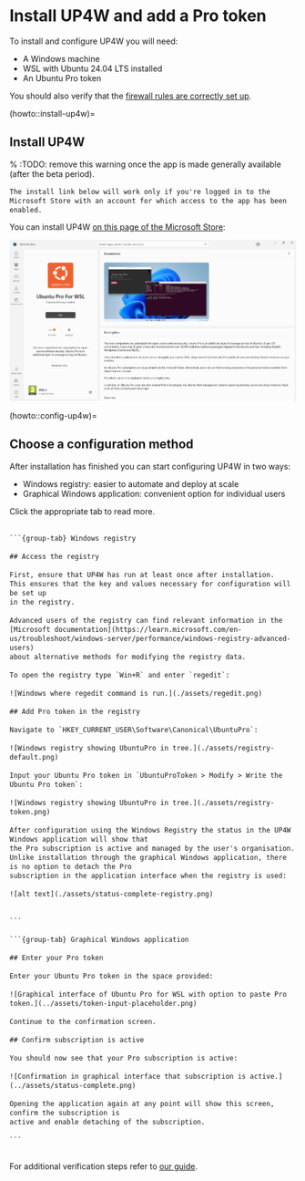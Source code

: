 # Install UP4W and add a Pro token

<!-- TODO: UP4W app needs to be installed in either case. -->
<!-- It's where UP4W is configured that matters. -->

To install and configure UP4W you will need:

- A Windows machine
- WSL with Ubuntu 24.04 LTS installed
- An Ubuntu Pro token

You should also verify that the [firewall rules are correctly set up](../reference/firewall_requirements.md).

(howto::install-up4w)=
## Install UP4W

% :TODO: remove this warning once the app is made generally available (after the beta period).

```{warning}
The install link below will work only if you're logged in to the Microsoft Store with an account for which access to the app has been enabled.
```

You can install UP4W [on this page of the Microsoft Store](https://www.microsoft.com/store/productId/9PD1WZNBDXKZ):

![Install Ubuntu Pro for WSL from the Store](./assets/store.png)

(howto::config-up4w)=
## Choose a configuration method

After installation has finished you can start configuring UP4W in two ways:

- Windows registry: easier to automate and deploy at scale 
- Graphical Windows application: convenient option for individual users

Click the appropriate tab to read more.

````{tabs}

```{group-tab} Windows registry

## Access the registry

First, ensure that UP4W has run at least once after installation.
This ensures that the key and values necessary for configuration will be set up
in the registry.

Advanced users of the registry can find relevant information in the
[Microsoft documentation](https://learn.microsoft.com/en-us/troubleshoot/windows-server/performance/windows-registry-advanced-users)
about alternative methods for modifying the registry data.

To open the registry type `Win+R` and enter `regedit`:

![Windows where regedit command is run.](./assets/regedit.png) 

## Add Pro token in the registry

Navigate to `HKEY_CURRENT_USER\Software\Canonical\UbuntuPro`:

![Windows registry showing UbuntuPro in tree.](./assets/registry-default.png) 

Input your Ubuntu Pro token in `UbuntuProToken > Modify > Write the Ubuntu Pro token`:

![Windows registry showing UbuntuPro in tree.](./assets/registry-token.png) 

After configuration using the Windows Registry the status in the UP4W Windows application will show that
the Pro subscription is active and managed by the user's organisation.
Unlike installation through the graphical Windows application, there is no option to detach the Pro
subscription in the application interface when the registry is used:

![alt text](./assets/status-complete-registry.png) 


```

```{group-tab} Graphical Windows application

## Enter your Pro token

Enter your Ubuntu Pro token in the space provided:

![Graphical interface of Ubuntu Pro for WSL with option to paste Pro token.](../assets/token-input-placeholder.png) 

Continue to the confirmation screen.

## Confirm subscription is active

You should now see that your Pro subscription is active:

![Confirmation in graphical interface that subscription is active.](../assets/status-complete.png)

Opening the application again at any point will show this screen, confirm the subscription is
active and enable detaching of the subscription.

```


````

For additional verification steps refer to [our guide](./verify-subscribe-attach.md).

